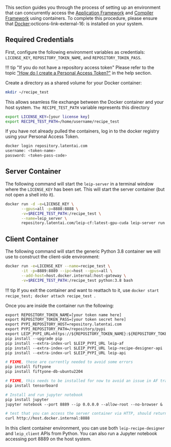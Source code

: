 This section guides you through the process of setting up an environment that can concurrently access the [Application Framework](https://leipdocs.latentai.io/af/latest/content/) and [Compiler Framework](https://leipdocs.latentai.io/cf/latest/content/) using containers. To complete this procedure, please ensure that [Docker](https://docs.docker.com/engine/install/):octicons-link-external-16: is installed on your system.

## Required Credentials

First, configure the following environment variables as credentials: `LICENSE_KEY`, `REPOSITORY_TOKEN_NAME`, and `REPOSITORY_TOKEN_PASS`.


!!! tip "If you do not have a repository access token"
    Please refer to the topic ["How do I create a Personal Access Token?"](https://leipdocs.latentai.io/home/content/help/#installing-leip) in the help section. 

Create a directory as a shared volume for your Docker container:
 
```bash
mkdir ~/recipe_test
```

This allows seamless file exchange between the Docker container and your host system. `The RECIPE_TEST_PATH` variable represents this directory

```bash
export LICENSE_KEY=[your license key]
export RECIPE_TEST_PATH=/home/username/recipe_test
```

If you have not already pulled the containers, log in to the docker registry using your Personal Access Token.

```bash
docker login repository.latentai.com
username: <token-name>
password: <token-pass-code>
```

## Server Container

The following command will start the `leip-server` in a terminal window where the `LICENSE_KEY` has been set. This will start the server container (but not open a shell into it).

```bash
docker run -d -e=LICENSE_KEY \
       --gpus=all -p=8888:8888 \
       -v=$RECIPE_TEST_PATH:/recipe_test \
       --name=leip_server \
       repository.latentai.com/leip-cf:latest-gpu-cuda leip-server run
```

## Client Container

The following command will start the generic Python 3.8 container we will use to construct the client-side environment:
```bash
docker run -e=LICENSE_KEY --name=recipe_test \
       -it -p=8889:8889 --ipc=host --gpus=all \
       --add-host=host.docker.internal:host-gateway \
       -v=$RECIPE_TEST_PATH:/recipe_test python:3.8 bash
```
!!! tip
    If you exit the container and want to reattach to it, use `docker start recipe_test; docker attach recipe_test `.


Once you are inside the container run the following:
```dockerfile
export REPOSITORY_TOKEN_NAME=[your token name here]
export REPOSITORY_TOKEN_PASS=[your token secret here]
export PYPI_REPOSITORY_HOST=repository.latentai.com
export PYPI_REPOSITORY_PATH=/repository/pypi
export LEIP_PYPI_URL=https://${REPOSITORY_TOKEN_NAME}:${REPOSITORY_TOKEN_PASS}@${PYPI_REPOSITORY_HOST}${PYPI_REPOSITORY_PATH}/simple
pip install --upgrade pip
pip install --extra-index-url $LEIP_PYPI_URL leip-af
pip install --extra-index-url $LEIP_PYPI_URL leip-recipe-designer-api
pip install --extra-index-url $LEIP_PYPI_URL leip-api

# FIXME, these are currently needed to avoid some errors
pip install fiftyone
pip install fiftyone-db-ubuntu2204

# FIXME, this needs to be installed for now to avoid an issue in AF train
pip install tensorboard

# Install and run jupyter notebook
pip install jupyter
jupyter notebook --port 8889 --ip 0.0.0.0 --allow-root --no-browser &

# test that you can access the server container via HTTP, should return {"detail":"Not Found"}
curl http://host.docker.internal:8888
```

In this client container environment, you can use both `leip-recipe-designer` and `leip_client` APIs from Python. You can also run a Jupyter notebook accessing port 8889 on the host system.

